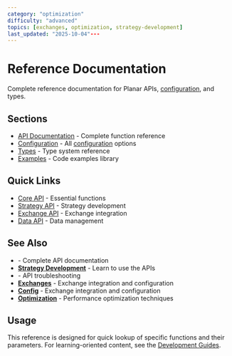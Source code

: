```yaml
---
category: "optimization"
difficulty: "advanced"
topics: [exchanges, optimization, strategy-development]
last_updated: "2025-10-04"---
---
```


# Reference Documentation

Complete reference documentation for Planar APIs, [configuration](../config.md), and types.

## Sections

- [API Documentation](api/) - Complete function reference
- [Configuration]([configuration](../config.md).md) - All [configuration](../config.md) options
- [Types](types.md) - Type system reference
- [Examples](examples/) - Code examples library

## Quick Links

- [Core API](api/core.md) - Essential functions
- [Strategy API](api/[strategies](../guides/strategy-development.md).md) - Strategy development
- [Exchange API](api/[exchanges](../exchanges.md).md) - Exchange integration
- [Data API](api/data.md) - Data management


## See Also

- **[](../reference/api/)** - Complete API documentation
- **[Strategy Development](../guides/strategy-development.md)** - Learn to use the APIs
- **[](../troubleshooting/)** - API troubleshooting
- **[Exchanges](../exchanges.md)** - Exchange integration and configuration
- **[Config](../config.md)** - Exchange integration and configuration
- **[Optimization](../optimization.md)** - Performance optimization techniques

## Usage

This reference is designed for quick lookup of specific functions and their parameters. For learning-oriented content, see the [Development Guides](../guides/).